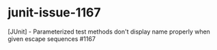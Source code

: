 # junit-issue-1167
[JUnit] - Parameterized test methods don't display name properly when given escape sequences #1167

